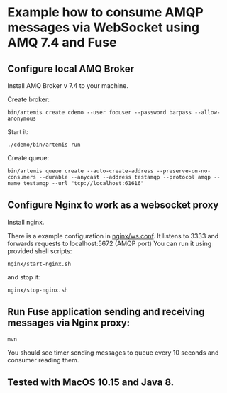 # Example how to consume AMQP messages via WebSocket using AMQ 7.4 and Fuse

## Configure local AMQ Broker

Install AMQ Broker v 7.4 to your machine.

Create broker:

```shell script
bin/artemis create cdemo --user foouser --password barpass --allow-anonymous
```

Start it:
```
./cdemo/bin/artemis run
```

Create queue:

```
bin/artemis queue create --auto-create-address --preserve-on-no-consumers --durable --anycast --address testamqp --protocol amqp --name testamqp --url "tcp://localhost:61616"
```

## Configure Nginx to work as a websocket proxy

Install nginx.

There is a example configuration in [nginx/ws.conf](nginx/ws.conf). It listens to 3333 and forwards requests to localhost:5672 (AMQP port) 
You can run it using provided shell scripts:

```
nginx/start-nginx.sh
```

and stop it:
```
nginx/stop-nginx.sh
```

## Run Fuse application sending and receiving messages via Nginx proxy:

```
mvn
```

You should see timer sending messages to queue every 10 seconds and consumer reading them.

## Tested with MacOS 10.15 and Java 8.